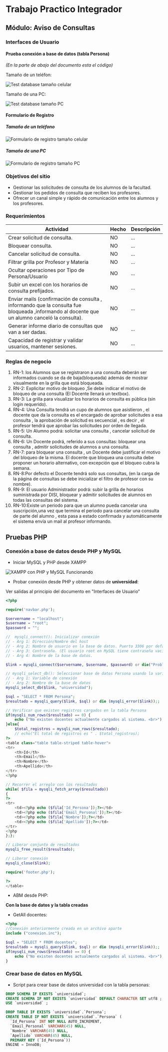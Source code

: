 # Trabajo Practico Integrador

## Módulo: Aviso de Consultas

### Interfaces de Usuario

#### Prueba conexión a base de datos (tabla Persona)
*(En la parte de abajo del documento esta el código)*

Tamaño de un teléfon:

![Test database tamaño celular](img/ExtraSmallTestDatabase.png)

Tamaño de una PC:

![Test database tamaño PC](img/ExtraLargeTestDatabase.png)

#### Formulario de Registro

#####  Tamaño de un teléfono

![Formulario de registro tamaño celular](img/ExtraSmallRegistro.png)

#####  Tamaño de una PC

![Formulario de registro tamaño PC](img/ExtraLargeRegistro.png)

### Objetivos del sitio
- Gestionar las solicitudes de consulta de los alumnos de la facultad.
- Gestionar los pedidos de consulta que reciben los profesores.
- Ofrecer un canal simple y rápido de comunicación entre los alumnos y los profesores.

### Requerimientos

Actividad | Hecho | Descripción
--|--|--
Crear solicitud de consulta.| NO | ...
Bloquear consulta. | NO | ...
Cancelar solicitud de consulta.| NO | ...
Filtrar grilla por Profesor y Materia| NO | ...
Ocultar operaciones por Tipo de Persona/Usuario| NO | ...
Subir un excel con los horarios de consulta prefijados.| NO | ...
Enviar mails (confirmación de consulta , informando que la consulta fue bloqueada ,informando al docente que un alumno canceló la consulta). | NO | ...
Generar informe diario de consultas que van a ser dadas.| NO | ...
Capacidad de registrar y validar usuarios, mantener sesiones.| NO | ...

### Reglas de negocio

1. RN-1: los Alumnos que se registraron a una consulta deberán ser informados cuando se da de baja(bloqueada) además de mostrar visualmente en la grilla que está bloqueada.
2. RN-2: Explicitar motivo de bloqueo ,Se debe indicar el motivo de bloqueo de una consulta (El Docente llenará un textbox).
3. RN-3: La grilla para visualizar los horarios de consulta es pública (sin login requerido).
4. RN-4: Una Consulta tendrá un cupo de alumnos que asistieron , el docente que da la consulta es el encargado de aprobar solicitudes a esa consulta , la aprobación de solicitud es secuencial , es decir , el profesor tendrá que aprobar las solicitudes por orden de llegada.
5. RN-5: Un Alumno podrá: solicitar una consulta , cancelar solicitud de consulta.
6. RN-6: Un Docente podrá, referido a sus consultas: bloquear una consulta , admitir solicitudes de alumnos a una consulta.
7. RN-7: para bloquear una consulta , un Docente debe justificar el motivo del bloqueo de la misma. El docente que bloquea una consulta debe proponer un horario alternativo, con excepción que el bloqueo cubra la semana.
8. RN-8:Por defecto el Docente tendrá solo sus consultas, (en la carga de la página de consultas se debe inicializar el filtro de profesor con su nombre).
9. RN-9: El usuario Administrador podrá: subir la grilla de horarios suministrada por DISI, bloquear y admitir solicitudes de alumnos en todas las consultas del sistema.
10. RN-10:Existe un periodo para que un alumno pueda cancelar una suscripción,una vez que termina el periodo para cancelar una consulta de parte del alumno , esta pasa a estado confirmada y automáticamente el sistema envía un mail al profesor informando.

## Pruebas PHP

###  Conexión a base de datos desde PHP y MySQL

- Iniciar MySQL y PHP  desde XAMPP

![XAMPP con PHP y MySQL Funcionando](img/xampp.png)

- Probar conexión desde PHP y obtener datos de **universidad**:

Ver salidas al principio del documento en "Interfaces de Usuario"

```php
<?php

require('navbar.php');

$servername = "localhost";
$username = "root";
$password = "";

//  mysqli_connect(): Inicializar conexión
// - Arg 1: Dirección/Nombre del host
// - Arg 2: Nombre de usuario en la base de datos. Puerto 3306 por default.
// - Arg 3: Contraseña. (El usuario root en MySQL tiene contraseña vacía)
// - Arg 4: Nombre de la base de datos.

$link = mysqli_connect($servername, $username, $password) or die("Problemas de conexión a la base de datos");

// mysqli_select_db(): Seleccionar base de datos Persona usando la variable creada antes "$link"
// - Arg 1: Variable de conexión
// - Arg 2: Nombre de la base de datos
mysqli_select_db($link, "universidad");

$sql = "SELECT * FROM Persona";
$resultado = mysqli_query($link, $sql) or die (mysqli_error($link));;

// Verificar que existen registros cargados en la tabla Persona
if(mysqli_num_rows($resultado) == 0) {
    echo ("No existen docentes actualmente cargados al sistema. <br>");
}else{
    $total_registros = mysqli_num_rows($resultado);
    // echo("El total de registros es " . $total_registros);
?>
<table class="table table-striped table-hover">
<tr>    
    <th>Id</th>
    <th>Email</th>
    <th>Nombre</th>
    <th>Apellido</th>
</tr>
<?php

// Recorrer el arreglo con los resultados
while( $fila = mysqli_fetch_array($resultado))
{
?>
<tr>
    <td><?php echo ($fila['Id_Persona']);?></td>
    <td><?php echo ($fila['Email_Personal']);?></td>
    <td><?php echo ($fila['Nombre']);?></td>
    <td><?php echo ($fila['Apellido']);?></td>
</tr>
<?php
};};

// Liberar conjunto de resultados
mysqli_free_result($resultado);

// Liberar conexión
mysqli_close($link);

require('footer.php');

?>
</table>

```

- ABM desde PHP:

**Con la base de datos y la tabla creadas**

- GetAll docentes:

~~~php
<?php
//Conexión anteriormente creada en un archivo aparte
include ("conexion.inc");

$sql = "SELECT * FROM docentes";
$resultado = mysqli_query($link, $sql) or die (mysqli_error($link));;
if(mysqli_num_rows($resultado) == 0) {
    echo ("No existen docentes actualmente cargados al sistema. <br>");
}
~~~

### Crear  base de datos en MySQL

- Script para crear base de datos universidad con la tabla personas:
```sql
DROP SCHEMA IF EXISTS `universidad`;
CREATE SCHEMA IF NOT EXISTS `universidad` DEFAULT CHARACTER SET utf8 ;
USE `universidad` ;

DROP TABLE IF EXISTS `universidad`.`Persona`;
CREATE TABLE IF NOT EXISTS `universidad`.`Persona` (
  `Id_Persona` INT NOT NULL AUTO_INCREMENT,
  `Email_Personal` VARCHAR(45) NULL,
  `Nombre` VARCHAR(45) NULL,
  `Apellido` VARCHAR(45) NULL,
  PRIMARY KEY (`Id_Persona`))
ENGINE = InnoDB;
```


